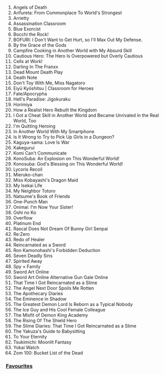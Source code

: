 1. Angels of Death
2. Arifureta: From Commonplace To World's Strongest
3. Arrietty
4. Assassination Classroom
5. Blue Exorcist
6. Bocchi the Rock!
7. BOFURI: I Don't Want to Get Hurt, so I'll Max Out My Defense.
8. By the Grace of the Gods
9. Campfire Cooking in Another World with My Absurd Skill
10. Cautious Hero: The Hero Is Overpowered but Overly Cautious
11. Cells at Work!
12. Darling In The Franxx
13. Dead Mount Death Play
14. Death Note
15. Don't Toy With Me, Miss Nagatoro
16. Eiyū Kyōshitsu | Classroom for Heroes
17. Fate/Apocrypha
18. Hell's Paradise: Jigokuraku
19. Horimiya
20. How a Realist Hero Rebuilt the Kingdom
21. I Got a Cheat Skill in Another World and Became Unrivaled in the Real World, Too
22. I'm Quitting Heroing
23. In Another World With My Smartphone
24. Is It Wrong to Try to Pick Up Girls in a Dungeon?
25. Kaguya-sama: Love Is War
26. Kakegurui
27. Komi Can't Communicate
28. KonoSuba: An Explosion on This Wonderful World!
29. Konosuba: God's Blessing on This Wonderful World!
30. Lycoris Recoil
31. Mieruko-chan
32. Miss Kobayashi's Dragon Maid
33. My Isekai Life
34. My Neighbor Totoro
35. Natsume's Book of Friends
36. One-Punch Man
37. Onimai: I'm Now Your Sister!
38. Oshi no Ko
39. Overflow
40. Platinum End
41. Rascal Does Not Dream Of Bunny Girl Senpai
42. Re:Zero
43. Redo of Healer
44. Reincarnated as a Sword
45. Ron Kamonohashi's Forbidden Deduction
46. Seven Deadly Sins
47. Spirited Away
48. Spy × Family
49. Sword Art Online
50. Sword Art Online Alternative Gun Gale Online
51. That Time I Got Reincarnated as a Slime
52. The Angel Next Door Spoils Me Rotten
53. The Apothecary Diaries
54. The Eminence in Shadow
55. The Greatest Demon Lord Is Reborn as a Typical Nobody
56. The Ice Guy and His Cool Female Colleague
57. The Misfit of Demon King Academy
58. The Rising Of The Shield Hero
59. The Slime Diaries: That Time I Got Reincarnated as a Slime
60. The Yakuza's Guide to Babysitting
61. To Your Eternity
62. Tsukimichi: Moonlit Fantasy
63. Yokai Watch
64. Zom 100: Bucket List of the Dead

### [Favourites](https://github.com/Iratethisname10/Animes-I-Have-Watched/blob/main/favourites.md)
